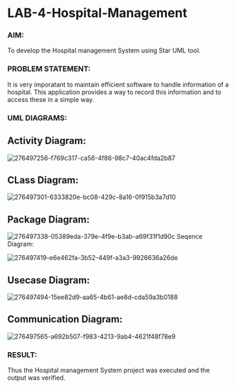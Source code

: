 # LAB-4-Hospital-Management
### AIM:
To develop the Hospital management System using Star UML tool.
### PROBLEM STATEMENT:
It is very imporatant to maintain efficient software to handle information of a hospital.
This application provides a way to record this information and to access these in a simple way.

### UML DIAGRAMS:
## Activity Diagram:

![276497256-f769c317-ca56-4f86-98c7-40ac4fda2b87](https://github.com/imthiyas19/LAB-4-Hospital-Management/assets/120353416/93f53ef2-4fd4-461a-9a30-5c886a2f1948)

## CLass Diagram:


![276497301-6333820e-bc08-429c-8a16-0f915b3a7d10](https://github.com/imthiyas19/LAB-4-Hospital-Management/assets/120353416/e2b03a23-076a-4a2b-8f1b-6078c608cc3e)


## Package Diagram:

![276497338-05389eda-379e-4f9e-b3ab-a69f31f1d90c](https://github.com/imthiyas19/LAB-4-Hospital-Management/assets/120353416/bea97991-662b-4dec-92fa-75f32afe423e)
Seqence Diagram:


![276497419-e6e462fa-3b52-449f-a3a3-9926636a26de](https://github.com/imthiyas19/LAB-4-Hospital-Management/assets/120353416/5bdafa53-032d-4f82-9060-02a63d18a329)
## Usecase Diagram:

![276497494-15ee82d9-aa65-4b61-ae8d-cda59a3b0188](https://github.com/imthiyas19/LAB-4-Hospital-Management/assets/120353416/e9f8e5ef-9434-4af0-892a-1d8740e24e7b)


## Communication Diagram:




![276497565-a692b507-f983-4213-9ab4-4621f48f78e9](https://github.com/imthiyas19/LAB-4-Hospital-Management/assets/120353416/fd108855-efd2-4797-8282-ef7d795fb34a)



### RESULT:
Thus the Hospital management System project was executed and the output was verified.
